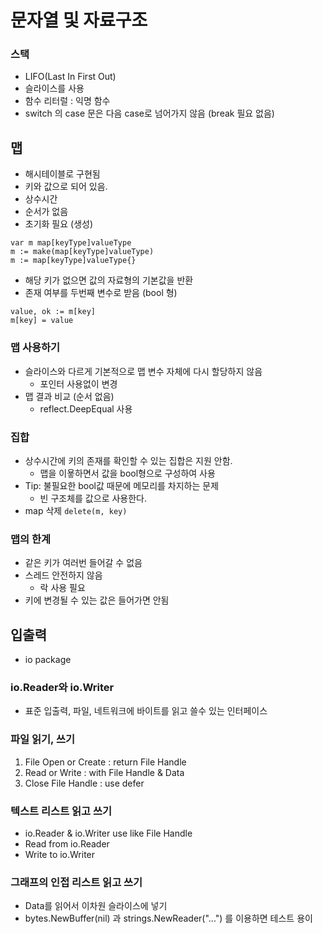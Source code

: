 # 문자열 및 자료구조

### 스택
  * LIFO(Last In First Out)
  * 슬라이스를 사용
  * 함수 리터럴 : 익명 함수
  * switch 의 case 문은 다음 case로 넘어가지 않음 (break 필요 없음)

## 맵
  * 해시테이블로 구현됨
  * 키와 값으로 되어 있음.
  * 상수시간
  * 순서가 없음
  * 초기화 필요 (생성)

  ```
  var m map[keyType]valueType
  m := make(map[keyType]valueType)
  m := map[keyType]valueType{}
  ```

  * 해당 키가 없으면 값의 자료형의 기본값을 반환
  * 존재 여부를 두번째 변수로 받음 (bool 형)

  ```
  value, ok := m[key]
  m[key] = value
  ```
### 맵 사용하기
  * 슬라이스와 다르게 기본적으로 맵 변수 자체에 다시 할당하지 않음
    - 포인터 사용없이 변경
  * 맵 결과 비교 (순서 없음)
    - reflect.DeepEqual 사용

### 집합
  * 상수시간에 키의 존재를 확인할 수 있는 집합은 지원 안함.
    - 맵을 이욯하면서 값을 bool형으로 구성하여 사용
  * Tip: 불필요한 bool값 때문에 메모리를 차지하는 문제
    - 빈 구조체를 값으로 사용한다.
  * map 삭제 ```delete(m, key)```

### 맵의 한계
  * 같은 키가 여러번 들어갈 수 없음
  * 스레드 안전하지 않음
    - 락 사용 필요
  * 키에 변경될 수 있는 값은 들어가면 안됨

## 입출력
  * io package

### io.Reader와 io.Writer
  * 표준 입출력, 파일, 네트워크에 바이트를 읽고 쓸수 있는 인터페이스

### 파일 읽기, 쓰기
  1. File Open or Create : return File Handle  
  2. Read or Write : with File Handle & Data
  3. Close File Handle : use defer

### 텍스트 리스트 읽고 쓰기
  * io.Reader & io.Writer use like File Handle
  * Read from io.Reader
  * Write to io.Writer

### 그래프의 인접 리스트 읽고 쓰기
  * Data를 읽어서 이차원 슬라이스에 넣기
  * bytes.NewBuffer(nil) 과 strings.NewReader("...") 를 이용하면 테스트 용이 
